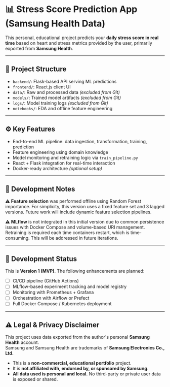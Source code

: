 # 📊 Stress Score Prediction App (Samsung Health Data)

This personal, educational project predicts your **daily stress score in real time** based on heart and stress metrics provided by the user, primarily exported from **Samsung Health**.

---

## 🔧 Project Structure

- `backend/`: Flask-based API serving ML predictions
- `frontend/`: React.js client UI
- `data/`: Raw and processed data *(excluded from Git)*
- `models/`: Trained model artifacts *(excluded from Git)*
- `logs/`: Model training logs *(excluded from Git)*
- `notebooks/`: EDA and offline feature engineering

---

## ⚙️ Key Features

- End-to-end ML pipeline: data ingestion, transformation, training, prediction
- Feature engineering using domain knowledge
- Model monitoring and retraining logic via `train_pipeline.py`
- React + Flask integration for real-time interaction
- Docker-ready architecture *(optional setup)*

---

## 🧪 Development Notes

⚠️ **Feature selection** was performed offline using Random Forest importance. For simplicity, this version uses a fixed feature set and 3 lagged versions. Future work will include dynamic feature selection pipelines.

⚠️ **MLflow** is not integrated in this initial version due to common persistence issues with Docker Compose and volume-based URI management. Retraining is required each time containers restart, which is time-consuming. This will be addressed in future iterations.

---

## 🚧 Development Status

This is **Version 1 (MVP)**. The following enhancements are planned:

- [ ] CI/CD pipeline (GitHub Actions)
- [ ] MLflow-based experiment tracking and model registry
- [ ] Monitoring with Prometheus + Grafana
- [ ] Orchestration with Airflow or Prefect
- [ ] Full Docker Compose / Kubernetes deployment

---

## ⚠️ Legal & Privacy Disclaimer

This project uses data exported from the author's personal **Samsung Health** account.  
Samsung and Samsung Health are trademarks of **Samsung Electronics Co., Ltd.**

- This is a **non-commercial, educational portfolio** project.
- It is **not affiliated with, endorsed by, or sponsored by Samsung**.
- **All data used is personal and local.** No third-party or private user data is exposed or shared.

